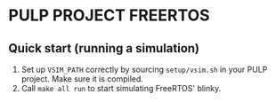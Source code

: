 # PULP PROJECT FREERTOS

## Quick start (running a simulation)
1. Set up `VSIM_PATH` correctly by sourcing `setup/vsim.sh` in your PULP project.
Make sure it is compiled.
2. Call `make all run` to start simulating FreeRTOS' blinky.

